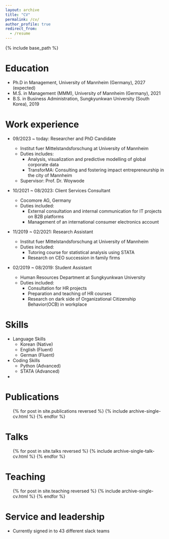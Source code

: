 ```yaml
---
layout: archive
title: "CV"
permalink: /cv/
author_profile: true
redirect_from:
  - /resume
---
```


{% include base_path %}


Education
======
* Ph.D in Management, University of Mannheim (Germany), 2027 (expected)
* M.S. in Management (MMM), University of Mannheim (Germany), 2021
* B.S. in Business Administration, Sungkyunkwan University (South Korea), 2019

Work experience
======
* 09/2023 ~ today: Researcher and PhD Candidate
  * Institut fuer Mittelstandsforschung at University of Mannheim
  * Duties includes:
    * Analysis, visualization and predictive modelling of global corporate data
    * TransforMA: Consulting and fostering impact entrepreneurship in the city of Mannheim
  * Supervisor: Prof. Dr. Woywode

* 10/2021 ~ 08/2023: Client Services Consultant
  * Cocomore AG, Germany
  * Duties included:
    * External consultation and internal communication for IT projects on B2B platforms
    * Management of an international consumer electronics account

* 11/2019 ~ 02/2021: Research Assistant
  * Institut fuer Mittelstandsforschung at University of Mannheim
  * Duties included: 
    * Tutoring course for statistical analysis using STATA
    * Research on CEO succession in family firms
   
* 02/2019 ~ 08/2019: Student Assistant
  * Human Resources Department at Sungkyunkwan University
  * Duties included:
    * Consultation for HR projects
    * Preparation and teaching of HR courses
    * Research on dark side of Organizational Citizenship Behavior(OCB) in workplace
  
Skills
======
* Language Skills
  * Korean (Native)
  * English (Fluent)
  * German (Fluent)
* Coding Skills
  * Python (Advanced)
  * STATA (Advanced)
*     

Publications
======
  <ul>{% for post in site.publications reversed %}
    {% include archive-single-cv.html %}
  {% endfor %}</ul>
  
Talks
======
  <ul>{% for post in site.talks reversed %}
    {% include archive-single-talk-cv.html  %}
  {% endfor %}</ul>
  
Teaching
======
  <ul>{% for post in site.teaching reversed %}
    {% include archive-single-cv.html %}
  {% endfor %}</ul>
  
Service and leadership
======
* Currently signed in to 43 different slack teams
